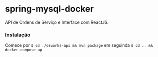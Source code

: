 # spring-mysql-docker

API de Ordens de Serviço e Interface com ReactJS.

### Instalação

Comece por ` $ cd ./osworks-api && mvn package ` em seguinda ` $ cd .. && docker-compose up `
